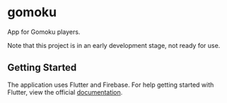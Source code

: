# gomoku

App for Gomoku players.

Note that this project is in an early development stage, not ready for use.


## Getting Started

The application uses Flutter and Firebase.
For help getting started with Flutter, view
the official [documentation](http://flutter.io/).
